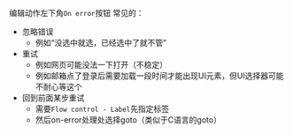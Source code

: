 编辑动作左下角`On error`按钮
常见的：
- 忽略错误
  - 例如“没选中就选，已经选中了就不管”
- 重试
  - 例如网页可能没法一下打开（不稳定）
  - 例如邮箱点了登录后需要加载一段时间才能出现UI元素，但UI选择器可能不耐心等这个
- 回到前面某步重试
  - 需要`Flow control - Label`先指定标签
  - 然后on-error处理处选择goto（类似于C语言的goto）